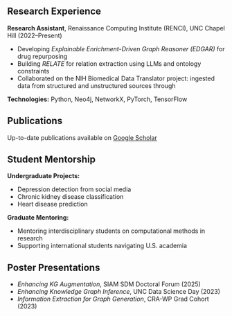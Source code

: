 ## Research Experience

**Research Assistant**, Renaissance Computing Institute (RENCI), UNC Chapel Hill (2022–Present)  
- Developing *Explainable Enrichment-Driven Graph Reasoner (EDGAR)* for drug repurposing  
- Building *RELATE* for relation extraction using LLMs and ontology constraints  
- Collaborated on the NIH Biomedical Data Translator project: ingested data from structured and unstructured sources through  

**Technologies:** Python, Neo4j, NetworkX, PyTorch, TensorFlow  


## Publications

Up-to-date publications available on [Google Scholar](https://scholar.google.com/citations?hl=en&user=4tvUEjkAAAAJ&view_op=list_works)



## Student Mentorship

**Undergraduate Projects:**  
- Depression detection from social media  
- Chronic kidney disease classification  
- Heart disease prediction  

**Graduate Mentoring:**  
- Mentoring interdisciplinary students on computational methods in research  
- Supporting international students navigating U.S. academia  



## Poster Presentations
- *Enhancing KG Augmentation*, SIAM SDM Doctoral Forum (2025)  
- *Enhancing Knowledge Graph Inference*, UNC Data Science Day (2023)  
- *Information Extraction for Graph Generation*, CRA-WP Grad Cohort (2023)
